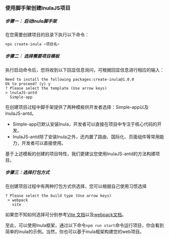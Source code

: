 ### 使用脚手架创建lnulaJS项目

##### 步骤一： 启动Inula脚手架

在您需要创建项目的目录下执行以下命令：

```bash
npx create-inula <项目名>
```



##### 步骤二： 选择需要项目模板

执行启动命令后，您将收到以下回显信息询问，可根据回显信息进行相应的输入：

```
Need to install the following packages:create-inula@1.0.0
Ok to proceed? (y) y
? Please select the template (Use arrow keys)
> lnulaJS-antd
  Simple-app
```



在创建项目过程中脚手架提供了两种模板供开发者选择：Simple-app以及lnulaJS-antd。

- Simple-app已默认安装Inula，开发者可以直接在项目中专注于核心代码的开发。
- InulaJS-antd除了安装Inula之外，还内置了路由、国际化、页面组件等常用能力，开发者可以直接使用。

基于上述模板的创建的项目特性，我们更建议您使用InulaJS-antd的方法构建项目。

##### 步骤三：选择打包方式

在创建项目过程中有两种打包方式供选择，您可以根据自己使用习惯选择

```
? Please select the build type (Use arrow keys)
 > webpack
   vite
```



如果您不知如何选择可分别参考[Vite 文档](https://cn.vitejs.dev/)以及[webpack文档](https://webpack.js.org/)。

至此，可以使用Inula框架，通过以下命令`npm run start`命令运行项目，你会看到简单的inula的示例。当然，你也可以基于inula框架构建您的web项目。

